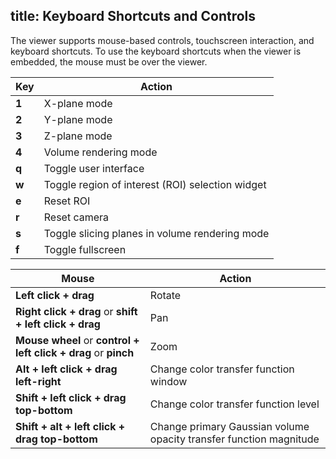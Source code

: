 title: Keyboard Shortcuts and Controls
---

The viewer supports mouse-based controls, touchscreen interaction, and
keyboard shortcuts. To use the keyboard shortcuts when the viewer is embedded,
the mouse must be over the viewer.

**Key** | **Action**
--- | --- |
**1** | X-plane mode
**2** | Y-plane mode
**3** | Z-plane mode
**4** | Volume rendering mode
**q** | Toggle user interface
**w** | Toggle region of interest (ROI) selection widget
**e** | Reset ROI
**r** | Reset camera
**s** | Toggle slicing planes in volume rendering mode
**f** | Toggle fullscreen

**Mouse** | **Action**
--- | --- |
**Left click + drag** | Rotate
**Right click + drag** or **shift + left click + drag** | Pan
**Mouse wheel** or **control + left click + drag** or **pinch** | Zoom
**Alt + left click + drag left-right** | Change color transfer function window
**Shift + left click + drag top-bottom** | Change color transfer function level
**Shift + alt + left click + drag top-bottom** | Change primary Gaussian volume opacity transfer function magnitude
